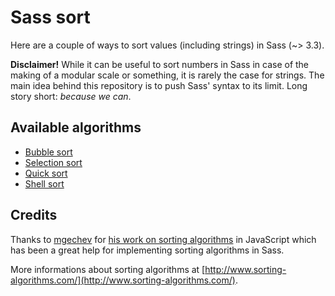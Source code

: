 Sass sort
=========

Here are a couple of ways to sort values (including strings) in Sass (~> 3.3).

**Disclaimer!** While it can be useful to sort numbers in Sass in case of the making of a modular scale or something, it is rarely the case for strings. The main idea behind this repository is to push Sass' syntax to its limit. Long story short: *because we can*.

## Available algorithms

* [Bubble sort](http://en.wikipedia.org/wiki/Bubble_sort)
* [Selection sort](http://en.wikipedia.org/wiki/Selection_sort)
* [Quick sort](http://en.wikipedia.org/wiki/Quicksort)
* [Shell sort](http://en.wikipedia.org/wiki/Shellsort)

## Credits

Thanks to [mgechev](https://github.com/mgechev) for [his work on sorting algorithms](https://github.com/mgechev/javascript-algorithms/tree/master/src/sorting) in JavaScript which has been a great help for implementing sorting algorithms in Sass.

More informations about sorting algorithms at [http://www.sorting-algorithms.com/](http://www.sorting-algorithms.com/).
